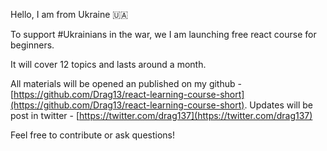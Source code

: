 Hello, I am from Ukraine 🇺🇦

To support #Ukrainians in the war, we I am launching free react course for beginners.

It will cover 12 topics and lasts around a month.

All materials will be opened an published on my github - [https://github.com/Drag13/react-learning-course-short](https://github.com/Drag13/react-learning-course-short). Updates will be post in twitter - [https://twitter.com/drag137](https://twitter.com/drag137)

Feel free to contribute or ask questions!